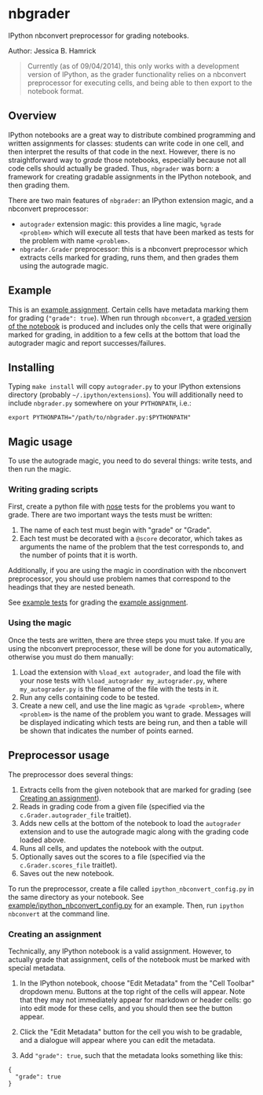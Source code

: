 # nbgrader

IPython nbconvert preprocessor for grading notebooks.

Author: Jessica B. Hamrick

> Currently (as of 09/04/2014), this only works with a development
> version of IPython, as the grader functionality relies on a
> nbconvert preprocessor for executing cells, and being able to then
> export to the notebook format.

## Overview

IPython notebooks are a great way to distribute combined programming
and written assignments for classes: students can write code in one
cell, and then interpret the results of that code in the
next. However, there is no straightforward way to *grade* those
notebooks, especially because not all code cells should actually be
graded. Thus, `nbgrader` was born: a framework for creating gradable
assignments in the IPython notebook, and then grading them.

There are two main features of `nbgrader`: an IPython extension magic,
and a nbconvert preprocessor:

* `autograder` extension magic: this provides a line magic, `%grade
  <problem>` which will execute all tests that have been marked as
  tests for the problem with name `<problem>`.
* `nbgrader.Grader` preprocessor: this is a nbconvert preprocessor
  which extracts cells marked for grading, runs them, and then grades
  them using the autograde magic.

## Example

This is an
[example assignment](http://nbviewer.ipython.org/github/jhamrick/nbgrader/blob/master/example/test1.ipynb). Certain
cells have metadata marking them for grading (`"grade": true`). When
run through `nbconvert`, a
[graded version of the notebook](http://nbviewer.ipython.org/github/jhamrick/nbgrader/blob/master/example/test1_graded.ipynb)
is produced and includes only the cells that were originally marked
for grading, in addition to a few cells at the bottom that load the
autograder magic and report successes/failures.

## Installing

Typing `make install` will copy `autograder.py` to your IPython
extensions directory (probably `~/.ipython/extensions`). You will
additionally need to include `nbgrader.py` somewhere on your
`PYTHONPATH`, i.e.:

```
export PYTHONPATH="/path/to/nbgrader.py:$PYTHONPATH"
```

## Magic usage

To use the autograde magic, you need to do several things: write
tests, and then run the magic.

### Writing grading scripts

First, create a python file with
[nose](https://nose.readthedocs.org/en/latest/) tests for the problems
you want to grade. There are two important ways the tests must be written:

1. The name of each test must begin with "grade" or "Grade".
2. Each test must be decorated with a `@score` decorator, which takes
   as arguments the name of the problem that the test corresponds to,
   and the number of points that it is worth.

Additionally, if you are using the magic in coordination with the
nbconvert preprocessor, you should use problem names that correspond
to the headings that they are nested beneath.

See [example tests](example/test1_autograder.py) for grading the
[example assignment](http://nbviewer.ipython.org/github/jhamrick/nbgrader/blob/master/example/test1.ipynb).

### Using the magic

Once the tests are written, there are three steps you must take. If
you are using the nbconvert preprocessor, these will be done for you
automatically, otherwise you must do them manually:

1. Load the extension with `%load_ext autograder`, and load the file
   with your nose tests with `%load_autograder my_autograder.py`,
   where `my_autograder.py` is the filename of the file with the tests
   in it.
2. Run any cells containing code to be tested.
3. Create a new cell, and use the line magic as `%grade <problem>`,
   where `<problem>` is the name of the problem you want to
   grade. Messages will be displayed indicating which tests are being
   run, and then a table will be shown that indicates the number of
   points earned.

## Preprocessor usage

The preprocessor does several things:

1. Extracts cells from the given notebook that are marked for grading
   (see [Creating an assignment](#Creating-an-assignment)).
2. Reads in grading code from a given file (specified via the
   `c.Grader.autograder_file` traitlet).
3. Adds new cells at the bottom of the notebook to load the
   `autograder` extension and to use the autograde magic along with
   the grading code loaded above.
4. Runs all cells, and updates the notebook with the output.
5. Optionally saves out the scores to a file (specified via the
   `c.Grader.scores_file` traitlet).
6. Saves out the new notebook.

To run the preprocessor, create a file called
`ipython_nbconvert_config.py` in the same directory as your
notebook. See
[example/ipython_nbconvert_config.py](example/ipython_nbconvert_config.py)
for an example. Then, run `ipython nbconvert` at the command line.

### Creating an assignment

Technically, any IPython notebook is a valid assignment. However, to
actually grade that assignment, cells of the notebook must be marked
with special metadata.

1. In the IPython notebook, choose "Edit Metadata" from the "Cell
Toolbar" dropdown menu. Buttons at the top right of the cells will
appear. Note that they may not immediately appear for markdown or
header cells: go into edit mode for these cells, and you should then
see the button appear.

2. Click the "Edit Metadata" button for the cell you wish to be
gradable, and a dialogue will appear where you can edit the
metadata.

3. Add `"grade": true`, such that the metadata looks something like
this:

```
{
  "grade": true
}
```
